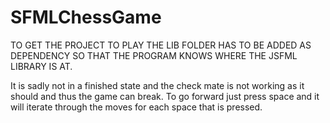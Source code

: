 # SFMLChessGame

TO GET THE PROJECT TO PLAY THE LIB FOLDER HAS TO BE ADDED AS DEPENDENCY SO THAT THE PROGRAM KNOWS WHERE THE JSFML LIBRARY IS AT.

It is sadly not in a finished state and the check mate is not working as it should and thus the game can break. To go forward just press space and it will iterate through the moves for each space that is pressed.

